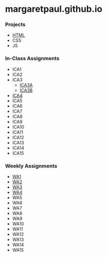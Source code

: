 # margaretpaul.github.io


### **Projects** 

- [HTML](https://margaretpaul.github.io/html-midterm/page5.html)
- CSS
- JS


### **In-Class Assignments**

- ICA1
- ICA2
- ICA3
    - [ICA3A](https://margaretpaul.github.io/ica/ica3a.html)
    - [ICA3B](https://margaretpaul.github.io/ica/ica3b.html)
- [ICA4](https://margaretpaul.github.io/ica/ica4.html)
- ICA5
- ICA6
- ICA7
- ICA8
- ICA9
- ICA10
- ICA11
- ICA12
- ICA13
- ICA14
- ICA15

### **Weekly Assignments** 

- [WA1](https://margaretpaul.github.io/wa/wa1.html)
- [WA2](https://margaretpaul.github.io/wa/wa2.html)
- [WA3](https://margaretpaul.github.io/wa/wa3.html)
- [WA4](https://margaretpaul.github.io/wa/wa4.html)
- WA5
- WA6
- WA7
- WA8
- WA9
- WA10
- WA11
- WA12
- WA13
- WA14
- WA15

